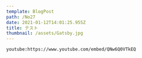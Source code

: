 ```yaml
---
template: BlogPost
path: /No27
date: 2021-01-12T14:01:25.955Z
title: テスト
thumbnail: /assets/Gatsby.jpg
---
```

`youtube:https://www.youtube.com/embed/QNw6Q0VTkEQ`
